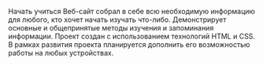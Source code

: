 Начать учиться
Веб-сайт собрал в себе всю необходимую информацию для любого, кто хочет начать изучать что-либо. Демонстрирует основные и общепринятые методы изучения и запоминания информации. 
Проект создан с использованием технологий HTML и CSS. 
В рамках развития проекта планируется дополнить его возможностью работы на любых устройствах. 

